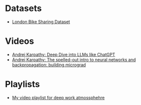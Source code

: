 # Datasets

- [London Bike Sharing Dataset](https://www.kaggle.com/datasets/hmavrodiev/london-bike-sharing-dataset)



# Videos

- [Andrej Karpathy: Deep Dive into LLMs like ChatGPT](https://www.youtube.com/watch?v=7xTGNNLPyMI )
- [Andrej Karpathy: The spelled-out intro to neural networks and backpropagation: building micrograd](https://www.youtube.com/watch?v=VMj-3S1tku0)


# Playlists

- [My video playlist for deep work atmossphehre](https://www.youtube.com/playlist?list=PLTaTphflE5beJGUa2Cec4-GXWGQb-yeAQ)